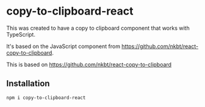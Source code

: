 # copy-to-clipboard-react

This was created to have a copy to clipboard component that works with TypeScript.

It's based on the JavaScript component from https://github.com/nkbt/react-copy-to-clipboard.

This is based on https://github.com/nkbt/react-copy-to-clipboard

## Installation

```
npm i copy-to-clipboard-react
```
